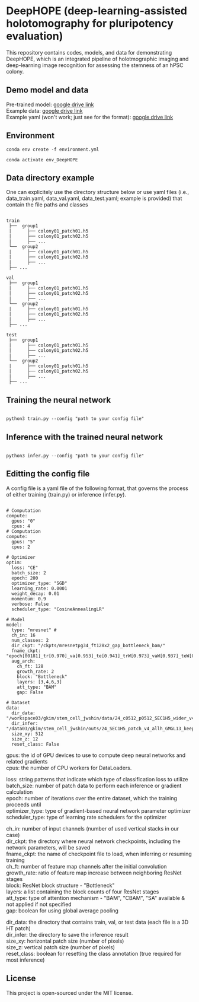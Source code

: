 # DeepHOPE (deep-learning-assisted holotomography for pluripotency evaluation)
This repository contains codes, models, and data for demonstrating DeepHOPE, which is an integrated pipeline of holotmographic imaging and deep-learning image recognition for assessing the stemness of an hPSC colony. 

## Demo model and data
Pre-trained model: [google drive link](https://drive.google.com/drive/folders/1KDaMQe6ZQ3eN0REY7Q4fb-ijQ0S5MHzd?usp=sharing)   
Example data: [google drive link](https://drive.google.com/drive/folders/1JV4vVBrRpGPSXsaQavx2FNHvBRPUVu8k?usp=sharing)   
Example yaml (won't work; just see for the format): [google drive link](https://drive.google.com/drive/folders/1MH0YmaA8YaoTEM29SHzHMIRif8boWSr3?usp=sharing)   

## Environment
```shell
conda env create -f environment.yml
```

```shell
conda activate env_DeepHOPE
``` 

## Data directory example
One can explicitely use the directory structure below or use yaml files (i.e., data_train.yaml, data_val.yaml, data_test.yaml; example is provided) that contain the file paths and classes
```shell

train               
 ├──  group1     
 |      ├── colony01_patch01.h5     
 |      ├── colony01_patch02.h5     
 |      ├── ...
 └──  group2     
 |      ├── colony01_patch01.h5     
 |      ├── colony01_patch02.h5     
 |      ├── ...
 ├── ...

val              
 ├──  group1     
 |      ├── colony01_patch01.h5     
 |      ├── colony01_patch02.h5     
 |      ├── ...
 └──  group2     
 |      ├── colony01_patch01.h5     
 |      ├── colony01_patch02.h5     
 |      ├── ...
 ├── ...

test               
 ├──  group1     
 |      ├── colony01_patch01.h5     
 |      ├── colony01_patch02.h5     
 |      ├── ...
 └──  group2     
 |      ├── colony01_patch01.h5     
 |      ├── colony01_patch02.h5     
 |      ├── ...
 ├── ...

```

## Training the neural network

```shell

python3 train.py --config "path to your config file"

```

## Inference with the trained neural network

```shell

python3 infer.py --config "path to your config file"

```


## Editting the config file
A config file is a yaml file of the following format, that governs the process of either training (train.py) or inference (infer.py).  
``` shell

# Computation
compute:
  gpus: "0"
  cpus: 4
# Computation
compute:
  gpus: "5"
  cpus: 2

# Optimizer
optim:
  loss: "CE"
  batch_size: 2
  epoch: 200
  optimizer_type: "SGD"
  learning_rate: 0.0001
  weight_decay: 0.01
  momentum: 0.9
  verbose: False
  scheduler_type: "CosineAnnealingLR"

# Model
model:
  type: "mresnet" #
  ch_in: 16
  num_classes: 2
  dir_ckpt: "/ckpts/mresnetpg34_ft128x2_gap_bottleneck_bam/"
  fname_ckpt: "epoch[00181]_tr[0.970]_va[0.953]_te[0.941]_trW[0.973]_vaW[0.937]_teW[0.934].pth.tar"
  aug_arch:
    ch_ft: 128
    growth_rate: 2
    block: "Bottleneck"
    layers: [3,4,6,3]
    att_type: "BAM"
    gap: False

# Dataset
data:
  dir_data: "/workspace03/gkim/stem_cell_jwshin/data/24_c0512_p0512_SEC1H5_wider_v4_testICCall_RS/"
  dir_infer: "/data03/gkim/stem_cell_jwshin/outs/24_SEC1H5_patch_v4_allh_GMGL13_keep1_resnetp34bam_bin_lossbal/infer"
  size_xy: 512
  size_z: 12
  reset_class: False

```
gpus: the id of GPU devices to use to compute deep neural networks and related gradients  
cpus: the number of CPU workers for DataLoaders.  

loss: string patterns that indicate which type of classification loss to utilize  
batch_size: number of patch data to perform each inference or gradient calculation   
epoch: number of iterations over the entire dataset, which the training proceeds until  
optimizer_type: type of gradient-based neural network parameter optimizer  
scheduler_type: type of learning rate schedulers for the optimizer  

ch_in: number of input channels (number of used vertical stacks in our case)  
dir_ckpt: the directory where neural network checkpoints, including the network parameters, will be saved  
fname_ckpt: the name of checkpoint file to load, when inferring or resuming training  
ch_ft: number of feature map channels after the initial convolution  
growth_rate: ratio of feature map increase between neighboring ResNet stages  
block: ResNet block structure - "Bottleneck"   
layers: a list containing the block counts of four ResNet stages  
att_type: type of attention mechanism - "BAM", "CBAM", "SA" available & not applied if not specified  
gap: boolean for using global average pooling   


dir_data: the directory that contains train, val, or test data (each file is a 3D HT patch)   
dir_infer: the directory to save the inference result  
size_xy: horizontal patch size (number of pixels)  
size_z: vertical patch size (number of pixels)  
reset_class: boolean for resetting the class annotation (true required for most inference)  
  
## License
This project is open-sourced under the MIT license.

